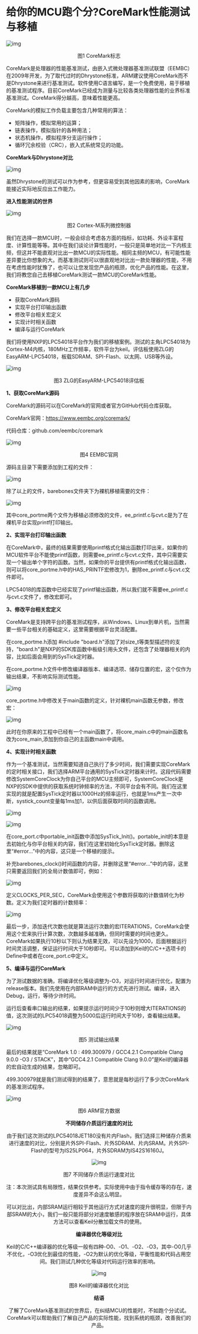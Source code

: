 # 给你的MCU跑个分?CoreMark性能测试与移植

![img](coremark_porting.assets/100046454-86245-12915061.png)



<center>图1 CoreMark标志</center>

CoreMark是处理器的性能基准测试，由嵌入式微处理器基准测试联盟（EEMBC）在2009年开发，为了取代过时的Dhrystone标准，ARM建议使用CoreMark而不是Dhrystone来进行基准测试。软件使用C语言编写，是一个免费使用，易于移植的基准测试程序。目前CoreMark已经成为测量与比较各类处理器性能的业界标准基准测试。CoreMark得分越高，意味着性能更高。

CoreMark的模拟工作负载主要包含几种常用的算法：

- 矩阵操作，模拟常用的运算；
- 链表操作，模拟指针的各种用法；
- 状态机操作，模拟程序分支运行操作；
- 循环冗余校验（CRC），嵌入式系统常见的功能。

**CoreMark与Dhrystone对比**



![img](coremark_porting.assets/100046454-86246-12915062.png)

虽然Dhrystone的测试可以作为参考，但更容易受到其他因素的影响，CoreMark能接近实际地反应出工作能力。

**进入性能测试的世界**



![img](coremark_porting.assets/100046454-86247-12915063.jpg)



<center>图2 Cortex-M系列微控制器</center>

我们在选择一款MCU时，一般会综合考虑各方面的指标，如功耗、外设丰富程度、计算性能等等。其中在我们谈论计算性能时，一般只是简单地对比一下内核主频，但这并不能直观对比出一款MCU的实际性能。相同主频的MCU，有可能性能差异要比你想象的大。而基准测试则可以很直观地对比出一款处理器的性能，不用在考虑性能时犹豫了，也可以让您发现您产品的瓶颈，优化产品的性能。在这里，我们将教您自己去移植CoreMark测试一款MCU的CoreMark性能。

**CoreMark移植到一款MCU上有几步**

- 获取CoreMark源码
- 实现平台打印输出函数
- 修改平台相关宏定义
- 实现计时相关函数
- 编译与运行CoreMark

我们将使用NXP的LPC54018平台作为我们的移植案例。测试的主角LPC54018为Cortex-M4内核，180MHz工作频率，软件平台为keil。评估板使用ZLG的EasyARM-LPC54018，板载SDRAM、SPI-Flash、以太网、USB等外设。



![img](coremark_porting.assets/100046454-86248-12915064.jpg)



<center>图3 ZLG的EasyARM-LPC54018评估板</center>

**1、获取CoreMark源码**

CoreMark的源码可以在CoreMark的官网或者官方GitHub代码仓库获取。

CoreMark官网：https://www.eembc.org/coremark/

代码仓库：github.com/eembc/coremark



![img](coremark_porting.assets/100046454-86249-12915065.jpg)



<center>图4 EEMBC官网</center>

源码主目录下需要添加到工程的文件：



![img](coremark_porting.assets/100046454-86250-12915066.png)

除了以上的文件，barebones文件夹下为裸机移植需要的文件：



![img](coremark_porting.assets/100046454-86251-12915067.png)

其中core_portme两个文件为移植必须修改的文件，ee_printf.c与cvt.c是为了在裸机平台实现printf打印输出。

**2、实现平台打印输出函数**

在CoreMark中，最终的结果需要使用printf格式化输出函数打印出来，如果你的MCU软件平台不能使printf函数，则需要ee_printf.c与cvt.c文件，其中只需要实现一个输出单个字符的函数。当然，如果你的平台提供有printf格式化输出函数，则可以将core_portme.h中的HAS_PRINTF宏修改为1，删除ee_printf.c与cvt.c文件即可。

LPC54018的库函数中已经实现了printf输出函数，所以我们就不需要ee_printf.c与cvt.c文件了，修改宏即可。

**3、修改平台相关宏定义**

CoreMark是支持跨平台的基准测试程序，从Windows、Linux到单片机，当然需要一些平台相关的基础定义，这里需要根据平台灵活配置。

在core_portme.h添加 #include "board.h"添加了对size_t等类型描述符的支持，"board.h"是NXP的SDK库函数中板级引用头文件，还包含了处理器相关的内容，比如后面会用到的SysTick定时器。

在core_portme.h文件中修改编译器版本、编译选项、储存位置的宏，这个仅作为输出结果，不影响实际测试性能。



![img](coremark_porting.assets/100046454-86252-12915068.png)

core_portme.h中修改关于main函数的定义，针对裸机main函数无参数，修改宏：



![img](coremark_porting.assets/100046454-86253-12915069.png)

此时在你原来的工程中已经有一个main函数了，将core_main.c中的main函数名改为core_main,添加到你自己的主函数main中调用。

**4、实现计时相关函数**

作为一个基准测试，当然需要知道自己执行了多少时间，我们需要实现CoreMark的定时相关接口，我们选择ARM平台通用的SysTick定时器来计时。这段代码需要修改SystemCoreClock为你自己平台的MCU主频即可，SystemCoreClock是NXP的SDK中提供的获取系统时钟频率的方法，不同平台会有不同。我们在这里实现的就是配置SysTick定时器以1000Hz的频率运行，也就是1ms产生一次中断，systick_count变量每1ms加1，以供后面获取时间的函数调用。



![img](coremark_porting.assets/100046454-86254-129150610.png)



![img](coremark_porting.assets/100046454-86255-129150611.png)

在core_port.c中portable_init函数中添加SysTick_Init()。portable_init的本意是去初始化与你平台相关的内容，我们在这里初始化SysTick定时器。删除这里“#error…”中的内容，这只是一个移植的提示。

补充barebones_clock()时间函数的内容，并删除这里“#error…”中的内容，这里只需要返回我们的全局计数值即可，例如：



![img](coremark_porting.assets/100046454-86256-129150612.png)

定义CLOCKS_PER_SEC，CoreMark会使用这个参数将获取的计数值转化为秒数。定义为我们定时器的计数频率：



![img](coremark_porting.assets/100046454-86257-129150613.png)

最后一步，添加迭代次数也就是算法运行次数的宏ITERATIONS，CoreMark会使用这个宏来执行计算次数，次数越多越准确，但同时需要的时间也更久。CoreMark如果执行10秒以下则认为结果无效，可以先设为1000，后面根据运行时间灵活调整，保证运行时间大于10秒即可。可以添加到Keil的C/C++选项卡的Define中或者在core_port.c中定义。

**5、编译与运行CoreMark**

为了测试数据的准确，将编译优化等级调整为-O3，对运行时间进行优化，配置为release版本。我们先使用在内部RAM中运行的方式先进行测试。编译，进入Debug，运行，等待少许时间。

运行后查看串口输出的结果，如果提示运行时间少于10秒则增大ITERATIONS的值，这次测试的LPC54018调整为5000后运行时间大于10秒，查看输出结果。



![img](coremark_porting.assets/100046454-86258-129150614.png)



<center>图5 测试输出结果</center>

最后的结果就是“CoreMark 1.0 : 499.300979 / GCC4.2.1 Compatible Clang 9.0.0  -O3 / STACK”，其中“GCC4.2.1 Compatible Clang 9.0.0”是Keil的编译器的宏自动生成的结果，忽略即可。

499.300979就是我们测试得到的结果了，意思就是每秒运行了多少次CoreMark的基准测试程序。



![img](coremark_porting.assets/100046454-86259-129150615.png)



<center>图6 ARM官方数据</enter>

**不同储存介质运行速度的对比**

由于我们这次测试的LPC54018JET180没有片内Flash，我们选择三种储存介质来进行速度的对比，分别是片外SPI-Flash、片外SDRAM、片内SRAM。片外SPI-Flash的型号为IS25LP064，片外SDRAM为IS42S16160J。



![img](coremark_porting.assets/100046454-86260-129150616.png)



<center>图7 不同储存介质运行速度对比</enter>

注：本次测试具有局限性，结果仅供参考。实际使用中由于指令缓存等的存在，速度差异不会这么明显。

可以对比出，内部SRAM运行相较于其他运行方式对速度的提升很明显，但限于内部SRAM的大小，我们一般只能将部分对速度敏感的程序放在SRAM中运行，具体方法可以查看Keil分散加载文件的使用。

**编译器优化等级对比**

Keil的C/C++编译器的优化等级一般有四种-O0、-O1、-O2、-O3，其中-O0几乎不优化，-O3优化到最佳的性能，-O2为默认的优化等级，平衡性能和代码占用空间。我们测试几种优化等级对代码运行效率的影响。



![img](coremark_porting.assets/100046454-86261-129150617.png)



<center>图8 Keil的编译器优化对比</enter>

**结语**

了解了CoreMark基准测试的世界后，在纠结MCU的性能时，不如跑个分试试。CoreMark可以帮助我们了解自己产品的实际性能，找到系统的瓶颈，改善我们的产品。